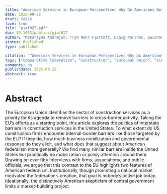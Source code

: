 ```yaml
---
title: "American Services in European Perspective: Why Do Americans Not Care about Interstate Barriers in Construction?"
date: 2025-09-22
draft: false
fave: true
file: "pjaf027.pdf"
doi: 10.1093/publius/pjaf027
author: "Katarzyna Andrejuk, Trym Nohr Fjørtoft, Craig Parsons, Susanne K Schmidt, Andy Smith, Jarle Trondal"
status: Published
type: published

citation: '“American Services in European Perspective: Why Do Americans Not Care about Interstate Barriers in Construction?.” <em>Publius: The Journal of Federalism</em> 55 (4): 732–58.'
tags: ["comparative federalism", "construction", "European Union", "single markets", "United States", "political economy"]
comments: no
publishdate: 2025-09-22
abstract: true
---
```


# Abstract

The European Union identifies the sector of construction services as a priority for its agenda to remove barriers to cross-border activity. Taking the EU’s efforts as a starting point, this article explores the politics of interstate barriers in construction services in the United States. To what extent do US construction firms encounter internal-border barriers like those targeted by the EU? If they do, how much business mobilization and governmental response do they elicit, and what does that suggest about American federalism more generally? We find many similar barriers inside the United States but practically no mobilization or policy attention around them. Drawing on over fifty interviews with firms, associations, and public officials, we argue that this contrast to the EU highlights two features of American federalism. Institutionally, though promoting a national market motivated the federation’s creation, that goal is nobody’s active job today. Ideationally, the distinctively American skepticism of central government limits a market-building project.